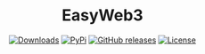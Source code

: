 <h1 align="center">
EasyWeb3
</h1>

<p align="center">
    <a href="https://pepy.tech/project/easyweb3/"><img alt="Downloads" src="https://img.shields.io/badge/dynamic/json?style=flat-square&maxAge=3600&label=downloads&query=$.total_downloads&url=https://api.pepy.tech/api/projects/easyweb3"></a>
    <a href="https://pypi.python.org/pypi/easyweb3/"><img alt="PyPi" src="https://img.shields.io/pypi/v/easyweb3.svg?style=flat-square"></a>
    <a href="https://github.com/labteral/easyweb3/releases"><img alt="GitHub releases" src="https://img.shields.io/github/release/labteral/easyweb3.svg?style=flat-square"></a>
    <a href="https://github.com/labteral/easyweb3/blob/master/LICENSE"><img alt="License" src="https://img.shields.io/github/license/labteral/easyweb3.svg?style=flat-square&color=green"></a>
</p>
